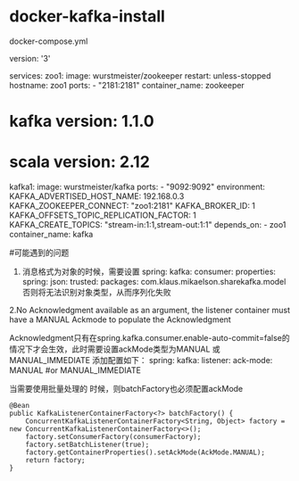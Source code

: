 # docker-kafka-install

docker-compose.yml

version: '3'

services:
  zoo1:
    image: wurstmeister/zookeeper
    restart: unless-stopped
    hostname: zoo1
    ports:
      - "2181:2181"
    container_name: zookeeper

  # kafka version: 1.1.0
  # scala version: 2.12
  kafka1:
    image: wurstmeister/kafka
    ports:
      - "9092:9092"
    environment:
      KAFKA_ADVERTISED_HOST_NAME: 192.168.0.3
      KAFKA_ZOOKEEPER_CONNECT: "zoo1:2181"
      KAFKA_BROKER_ID: 1
      KAFKA_OFFSETS_TOPIC_REPLICATION_FACTOR: 1
      KAFKA_CREATE_TOPICS: "stream-in:1:1,stream-out:1:1"
    depends_on:
      - zoo1
    container_name: kafka
    
    
    
    
    
    
#可能遇到的问题

1. 消息格式为对象的时候，需要设置
spring:
  kafka:
    consumer:
      properties:
        spring:
          json:
            trusted:
              packages: com.klaus.mikaelson.sharekafka.model
否则将无法识别对象类型，从而序列化失败


2.No Acknowledgment available as an argument, the listener container must have a MANUAL Ackmode to populate the Acknowledgment

Acknowledgment只有在spring.kafka.consumer.enable-auto-commit=false的情况下才会生效，此时需要设置ackMode类型为MANUAL  或 MANUAL_IMMEDIATE 
添加配置如下：
spring:
  kafka:
    listener:
      ack-mode: MANUAL  #or  MANUAL_IMMEDIATE
      
当需要使用批量处理的 时候，则batchFactory也必须配置ackMode

	@Bean
	public KafkaListenerContainerFactory<?> batchFactory() {
		ConcurrentKafkaListenerContainerFactory<String, Object> factory = new ConcurrentKafkaListenerContainerFactory<>();
		factory.setConsumerFactory(consumerFactory);
		factory.setBatchListener(true);
		factory.getContainerProperties().setAckMode(AckMode.MANUAL);
		return factory;
	}







